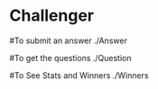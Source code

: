# Challenger

#To submit an answer
./Answer <Your Answer Here>

#To get the questions
./Question

#To See Stats and Winners
./Winners
